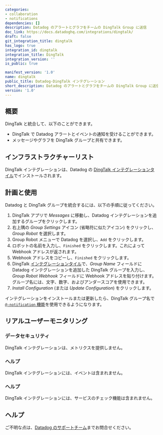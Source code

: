 ```yaml
---
categories:
- collaboration
- notifications
dependencies: []
description: Datadog のアラートとグラフをチームの DingTalk Group に送信
doc_link: https://docs.datadoghq.com/integrations/dingtalk/
draft: false
git_integration_title: dingtalk
has_logo: true
integration_id: dingtalk
integration_title: DingTalk
integration_version: ''
is_public: true

manifest_version: '1.0'
name: dingtalk
public_title: Datadog-DingTalk インテグレーション
short_description: Datadog のアラートとグラフをチームの DingTalk Group に送信
version: '1.0'
---
```


<!--  SOURCED FROM https://github.com/DataDog/dogweb -->
## 概要

DingTalk と統合して、以下のことができます。

-   DingTalk で Datadog アラートとイベントの通知を受けることができます。
-   メッセージやグラフを DingTalk グループと共有できます。

## インフラストラクチャーリスト

DingTalk インテグレーションは、Datadog の [DingTalk インテグレーションタイル][1]でインストールされます。

## 計画と使用

Datadog と DingTalk グループを統合するには、以下の手順に従ってください。

1. DingTalk アプリで _Messages_ に移動し、Datadog インテグレーションを追加するグループをクリックします。
2. 右上隅の _Group Settings_ アイコン (省略符に似たアイコン) をクリックし、_Group Robot_ を選択します。
3. Group Robot メニューで Datadog を選択し、`Add` をクリックします。
4. ロボットの名前を入力し、`Finished` をクリックします。これによって Webhook アドレスが返されます。
5. Webhook アドレスをコピーし、`Finished` をクリックします。
6. DingTalk [インテグレーションタイル][1]で、_Group Name_ フィールドに Datadog インテグレーションを追加した DingTalk グループを入力し、_Group Robot Webhook_ フィールドに Webhook アドレスを貼り付けます。グループ名には、文字、数字、およびアンダースコアを使用できます。
7. _Install Configuration_ (または _Update Configuration_) をクリックします。

インテグレーションをインストールまたは更新したら、DingTalk グループ名で [`@-notification` 機能][2]を使用できるようになります。

## リアルユーザーモニタリング

### データセキュリティ

DingTalk インテグレーションは、メトリクスを提供しません。

### ヘルプ

DingTalk インテグレーションには、イベントは含まれません。

### ヘルプ

DingTalk インテグレーションには、サービスのチェック機能は含まれません。

## ヘルプ

ご不明な点は、[Datadog のサポートチーム][3]までお問合せください。

[1]: https://app.datadoghq.com/integrations/dingtalk
[2]: https://docs.datadoghq.com/ja/monitors/notifications/#notification
[3]: https://docs.datadoghq.com/ja/help/
